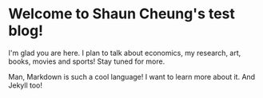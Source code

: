 # Welcome to Shaun Cheung's test blog!

I'm glad you are here. I plan to talk about economics, my research, art, books, movies and sports!  Stay tuned for more.  

Man, Markdown is such a cool language!  I want to learn more about it. And Jekyll too!
